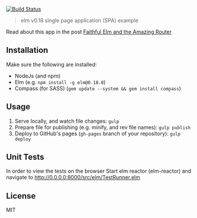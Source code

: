 [![Build Status](https://travis-ci.org/Gizra/elm-spa-example.svg?branch=master)](https://travis-ci.org/Gizra/elm-spa-example)

> elm v0.18 single page application (SPA) example

Read about this app in the post [Faithful Elm and the Amazing Router](http://www.gizra.com/content/faithful-elm-amazing-router/)

## Installation

Make sure the following are installed:

* NodeJs (and npm)
* Elm (e.g. `npm install -g elm@0.18.0`)
* Compass (for SASS) (`gem update --system && gem install compass`)

## Usage

1. Serve locally, and watch file changes: `gulp`
1. Prepare file for publishing (e.g. minify, and rev file names): `gulp publish`
1. Deploy to GitHub's pages (`gh-pages` branch of your repository): `gulp deploy`

## Unit Tests

In order to view the tests on the browser Start elm reactor (elm-reactor) and navigate to http://0.0.0.0:8000/src/elm/TestRunner.elm

## License

MIT

